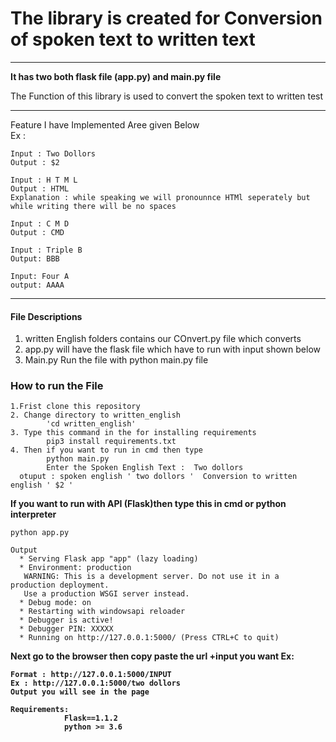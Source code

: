 # The library is created for Conversion of spoken text to written text  
---
<b> It has two both flask file (app.py) and main.py file </b>

The Function of this library is used to convert the spoken text to written test <br>

------------
Feature I have Implemented Aree given Below </br>
Ex : 
```
Input : Two Dollors
Output : $2
```
```
Input : H T M L 
Output : HTML
Explanation : while speaking we will pronounnce HTMl seperately but while writing there will be no spaces
```
```
Input : C M D
Output : CMD
```
```
Input : Triple B
Output: BBB
```
```
Input: Four A
output: AAAA
```
--------------
#### File Descriptions
<ol>
    <li> written English folders contains our COnvert.py file which converts</li>
    <li> app.py will have the flask file which have to run with input shown below</li>
    <li>  Main.py Run the file with python main.py file</li>
</ol>

### How to run the File 
```
1.Frist clone this repository 
2. Change directory to written_english 
        'cd written_english'
3. Type this command in the for installing requirements
        pip3 install requirements.txt
4. Then if you want to run in cmd then type 
        python main.py
        Enter the Spoken English Text :  Two dollors 
  otuput : spoken english ' two dollors '  Conversion to written english ' $2 '

```

<b> If you want to run with API (Flask)then type this in cmd or python interpreter </b>

```python app.py```

```
Output
  * Serving Flask app "app" (lazy loading)
  * Environment: production
   WARNING: This is a development server. Do not use it in a production deployment.
   Use a production WSGI server instead.
  * Debug mode: on
  * Restarting with windowsapi reloader
  * Debugger is active!
  * Debugger PIN: XXXXX
  * Running on http://127.0.0.1:5000/ (Press CTRL+C to quit)
```
  
<b> Next go to the browser then copy paste the url +input you want <b>
Ex: <br>

```
Format : http://127.0.0.1:5000/INPUT
Ex : http://127.0.0.1:5000/two dollors 
Output you will see in the page
```
```
Requirements:
            Flask==1.1.2
            python >= 3.6
```